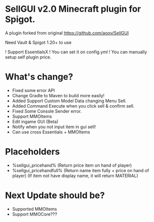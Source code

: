 # SellGUI v2.0 Minecraft plugin for Spigot.
A plugin forked from original https://github.com/aoov/SellGUI

Need Vault & Spigot 1.20+ to use

 ! Support EssentialsX
 ! You can set it on config.yml
 ! You can manually setup self plugin price.

# What's change?
+ Fixed some error API
+ Change Gradle to Maven to build more easily!
+ Added Support Custom Model Data changing Menu Sell.
+ Added Command Execute when you click sell & confirm sell.
+ Fixed Some Console Sender error.
+ Support MMOItems
+ Edit ingame GUI (Beta)
+ Notify when you not input item in gui sell!
+ Can use cross Essentials + MMOItems
# Placeholders
+ %sellgui_pricehand% (Return price item on hand of player)
+ %sellgui_pricehandfull% (Return name item fully + price on hand of player) (If item not have display name, it will return MATERIAL)
# Next Update should be?
+ Supported MMOItems
+ Support MMOCore???
